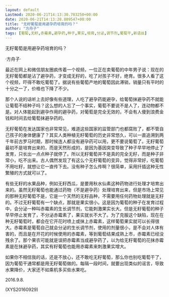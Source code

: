 ```yaml
---
layout: default
Lastmod: 2020-06-21T14:13:30.783250+00:00
date: 2020-06-21T14:13:28.809547+00:00
title: "无籽葡萄是用避孕药培育的吗？"
author: "方舟子"
tags: [葡萄,无籽,赤霉素,避孕药,种子,果实,培育,分泌,调节剂,葡萄干,新语丝]
---
```


无籽葡萄是用避孕药培育的吗？

·方舟子·

最近在网上和微信朋友圈疯传着一个视频，一位正在卖葡萄的中年男子说：现在的无籽葡萄都是沾了避孕药，才变成无籽的，吃了对孩子不好，绝育。很多人看了这个视频，吓得不敢吃葡萄了。据说有些葡萄产地的葡萄因此滞销，销量只有平时的十分之一了，价格也下降了不少。

那个人说的话听上去好像有些道理，人吃了避孕药能避孕，给葡萄抹避孕药不就能让葡萄不结种子吗？这么想的人忘了一个事实，葡萄不要说不是人了，连动物都不是。对人体能起到避孕作用的避孕药，对葡萄是完全无效的，不会有人傻到浪费金钱和时间去给葡萄抹避孕药的。

无籽葡萄在发达国家也非常常见，难道这些国家的监管部门也都腐败了，都不管自己孩子的身体健康了？其实人类种植无籽葡萄的历史非常悠久，可以一直追溯到两千年前古罗马时期，那时候连人都没有避孕药可以用，更不要说葡萄了。无籽葡萄最初不是培育出来的，而是天然形成的，是因为基因突变导致了种子早早地停止了发育，只长出一点点种子就停了。所以无籽葡萄并不是真的完全无籽，而是种子非常小，吃不出来。古人偶然发现了有这么个无籽葡萄的变异，觉得非常好，吃葡萄不用吐籽，就想让它一直传下去。没有种子怎么传啊？很简单，采用扦插这种无性繁殖的方式就可以了。

有些无籽的水果品种，例如无籽西瓜，是要用秋水仙素这种药物进行处理才培育出来的。虽然无籽葡萄也能通过药物（不是避孕药）处理培育出来，但是市场上常见的那种无籽葡萄不是，它是一个天然的无籽品种，不需要用任何药物处理就是无籽的。不过无籽葡萄有一个缺点，那就是果实很小。这是因为葡萄的种子在发育过程中，会分泌一种叫赤霉素的生长调节剂，它能刺激果实长大。但是无籽葡萄的种子早早停止发育了，不分泌赤霉素了，果实就长不大了。为了克服这个缺陷，现在在种无籽葡萄时，都会在它开花时喷上或抹上赤霉素，这样葡萄果实就可以长得很大。赤霉素是葡萄自己就会分泌的生长调节剂，使用的剂量很小，是不会对人体有害的，而且是在开花的时候使用的赤霉素，等到葡萄结果成熟上市，赤霉素已经没残余了。那个果农可能就是误把赤霉素当成避孕药了，以为给无籽葡萄的花抹赤霉素是在抹避孕药，其实有籽葡萄也能用赤霉素来刺激果实增大。

如果你不相信我的话，还是不放心，还不敢吃无籽葡萄，那么你也别吃葡萄干了，因为葡萄干通常都是用无籽葡萄做的。每隔一段时间，就要出现类似的谣言，导致水果降价，大家还不如乘机多买些水果吃。

2016.9.8.

(XYS20160929)

